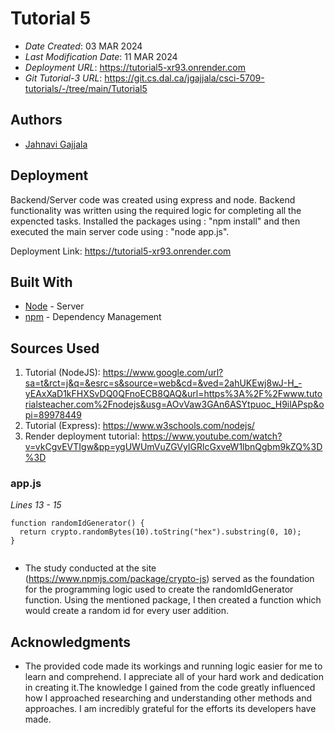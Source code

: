 # Tutorial 5
 
- _Date Created_: 03 MAR 2024
- _Last Modification Date_: 11 MAR 2024
- _Deployment URL_: <https://tutorial5-xr93.onrender.com>
- _Git Tutorial-3 URL_: <https://git.cs.dal.ca/jgajjala/csci-5709-tutorials/-/tree/main/Tutorial5>
 
## Authors
 
- [Jahnavi Gajjala](jh707761@dal.ca)
 
## Deployment
 
Backend/Server code was created using express and node. Backend functionality was written using the required logic for completing all the expencted tasks. Installed the packages using : "npm install" and then executed the main server code using : "node app.js".

Deployment Link: https://tutorial5-xr93.onrender.com
 
## Built With
 
- [Node](https://nodejs.org/docs/latest/api/) - Server
- [npm](https://docs.npmjs.com//) - Dependency Management
 
## Sources Used
 
1. Tutorial (NodeJS): https://www.google.com/url?sa=t&rct=j&q=&esrc=s&source=web&cd=&ved=2ahUKEwj8wJ-H_-yEAxXaD1kFHXSvDQ0QFnoECB8QAQ&url=https%3A%2F%2Fwww.tutorialsteacher.com%2Fnodejs&usg=AOvVaw3GAn6ASYtpuoc_H9ilAPsp&opi=89978449
2. Tutorial (Express): https://www.w3schools.com/nodejs/
3. Render deployment tutorial: https://www.youtube.com/watch?v=vkCgvEVTIgw&pp=ygUWUmVuZGVyIGRlcGxveW1lbnQgbm9kZQ%3D%3D
 
### app.js
 
_Lines 13 - 15_
 
```
function randomIdGenerator() {
  return crypto.randomBytes(10).toString("hex").substring(0, 10);
}
 
```
 
- The study conducted at the site (https://www.npmjs.com/package/crypto-js)  served as the foundation for the programming logic used to create the randomIdGenerator function. Using the mentioned package, I then created a function which would create a random id for every user addition.

 
## Acknowledgments
 
- The provided code made its workings and running logic easier for me to learn and comprehend. I appreciate all of your hard work and dedication in creating it.The knowledge I gained from the code greatly influenced how I approached researching and understanding other methods and approaches. I am incredibly grateful for the efforts its developers have made.